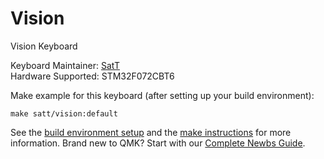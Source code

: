 # Vision

Vision Keyboard

Keyboard Maintainer: [SatT](https://github.com/satt99)  
Hardware Supported: STM32F072CBT6  

Make example for this keyboard (after setting up your build environment):

    make satt/vision:default

See the [build environment setup](https://docs.qmk.fm/#/getting_started_build_tools) and the [make instructions](https://docs.qmk.fm/#/getting_started_make_guide) for more information. Brand new to QMK? Start with our [Complete Newbs Guide](https://docs.qmk.fm/#/newbs).

